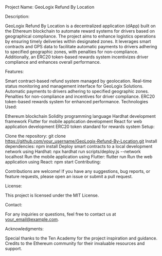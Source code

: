 Project Name: GeoLogix Refund By Location

Description:

GeoLogix Refund By Location is a decentralized application (dApp) built on the Ethereum blockchain to automate reward systems for drivers based on geographical compliance. The project aims to enhance logistics operations by ensuring timely deliveries within designated zones. It leverages smart contracts and GPS data to facilitate automatic payments to drivers adhering to specified geographic zones, with penalties for non-compliance. Additionally, an ERC20 token-based rewards system incentivizes driver compliance and enhances overall performance.

Features:

Smart contract-based refund system managed by geolocation.
Real-time status monitoring and management interface for GeoLogix Solutions.
Automatic payments to drivers adhering to specified geographic zones.
Penalties for non-compliance and incentives for driver compliance.
ERC20 token-based rewards system for enhanced performance.
Technologies Used:

Ethereum blockchain
Solidity programming language
Hardhat development framework
Flutter for mobile application development
React for web application development
ERC20 token standard for rewards system
Setup:

Clone the repository: git clone https://github.com/your_username/GeoLogix-Refund-By-Location.git
Install dependencies: npm install
Deploy smart contracts to a local development network using Hardhat: npx hardhat run scripts/deploy.js --network localhost
Run the mobile application using Flutter: flutter run
Run the web application using React: npm start
Contributing:

Contributions are welcome! If you have any suggestions, bug reports, or feature requests, please open an issue or submit a pull request.

License:

This project is licensed under the MIT License.

Contact:

For any inquiries or questions, feel free to contact us at your_email@example.com.

Acknowledgments:

Special thanks to the Ten Academy for the project inspiration and guidance.
Credits to the Ethereum community for their invaluable resources and support.